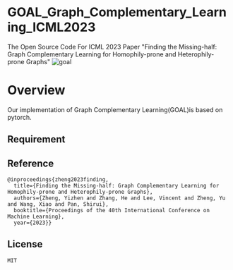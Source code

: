 # GOAL_Graph_Complementary_Learning_ICML2023
The Open Source Code For ICML 2023 Paper "Finding the Missing-half: Graph Complementary Learning for Homophily-prone and Heterophily-prone Graphs"
![goal](https://github.com/zyzisastudyreallyhardguy/GOAL-Graph-Complementary-Learning/assets/75228223/51f8538b-f4ce-4fed-b6fb-95cc35aabec0)


# Overview
Our implementation of Graph Complementary Learning(GOAL)is based on pytorch. 

## Requirement


## Reference
```
@inproceedings{zheng2023finding,
  title={Finding the Missing-half: Graph Complementary Learning for Homophily-prone and Heterophily-prone Graphs},
  authors={Zheng, Yizhen and Zhang, He and Lee, Vincent and Zheng, Yu and Wang, Xiao and Pan, Shirui},
  booktitle={Proceedings of the 40th International Conference on Machine Learning},
  year={2023}}
```

## License
```
MIT
```

